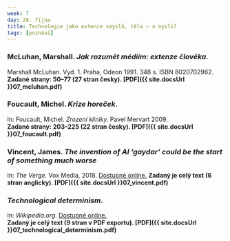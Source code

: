 ```yaml
---
week: 7
day: 29. října
title: Technologie jako extenze smyslů, těla — a mysli?
tags: [poznání]
---
```

### McLuhan, Marshall. _Jak rozumět médiím: extenze člověka._

Marshall McLuhan. Vyd. 1\. Praha, Odeon 1991\. 348 s. ISBN 8020702962\.  
**Zadané strany: 50–77 (27 stran česky). [PDF]({{ site.docsUrl }}07_mcluhan.pdf)**


### Foucault, Michel. _Krize horeček._

In: Foucault, Michel. _Zrození kliniky._ Pavel Mervart 2009.  
**Zadané strany: 203–225 (22 stran česky). [PDF]({{ site.docsUrl }}07_foucault.pdf)**

### Vincent, James. _The invention of AI ‘gaydar’ could be the start of something much worse_

In: *The Verge.* Vox Media, 2018\. [Dostupné online.](https://www.theverge.com/2018/9/21/16332760/ai-sexuality-gaydar-photo-physiognomy)
**Zadaný je celý text (6 stran anglicky). [PDF]({{ site.docsUrl }}07_vincent.pdf)**


### _Technological determinism_.

In: _Wikipedia.org_. [Dostupné online.](http://en.wikipedia.org/wiki/Technological_determinism)  
**Zadaný je celý text (9 stran v PDF exportu). [PDF]({{ site.docsUrl }}07_technological_determinism.pdf)**

